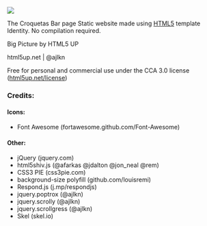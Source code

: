 ![](https://github.com/TheCroquetasBar/frontend/blob/master/images/logo.png?raw=true)

The Croquetas Bar page Static website made using [HTML5](https://html5up.net/) template Identity. No compilation required.

Big Picture by HTML5 UP

html5up.net | @ajlkn

Free for personal and commercial use under the CCA 3.0 license ([html5up.net/license](html5up.net/license))

### Credits:

#### Icons:
- Font Awesome (fortawesome.github.com/Font-Awesome)

#### Other:
- jQuery (jquery.com)
- html5shiv.js (@afarkas @jdalton @jon_neal @rem)
- CSS3 PIE (css3pie.com)
- background-size polyfill (github.com/louisremi)
- Respond.js (j.mp/respondjs)
- jquery.poptrox (@ajlkn)
- jquery.scrolly (@ajlkn)
- jquery.scrollgress (@ajlkn)
- Skel (skel.io)

